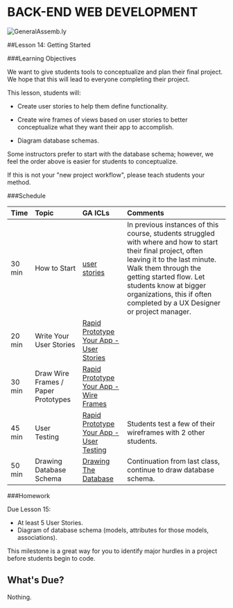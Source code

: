 BACK-END WEB DEVELOPMENT
============================

![GeneralAssemb.ly](https://github.com/generalassembly/ga-ruby-on-rails-for-devs/raw/master/images/ga.png "GeneralAssemb.ly")


##Lesson 14: Getting Started



###Learning Objectives

We want to give students tools to conceptualize and plan their final project. We hope that this will lead to everyone completing their project.

This lesson, students will:

*	Create user stories to help them define functionality.

*	Create wire frames of views based on user stories to better conceptualize what they want their app to accomplish.

*	Diagram database schemas.

Some instructors prefer to start with the database schema; however, we feel the order above is easier for students to conceptualize.

If this is not your "new project workflow", please teach students your method.
 

###Schedule

| Time        | Topic| GA ICLs| Comments |
| ------------- |:-------------|:-------------------|:-------------------|
| 30 min | How to Start | [user stories](instr_code_demo_notes.md) | In previous instances of this course, students struggled with where and how to start their final project, often leaving it to the last minute. Walk them through the getting started flow. Let students know at bigger organizations, this if often completed by a UX Designer or project manager.| 
| 20 min | Write Your User Stories | [Rapid Prototype Your App - User Stories](instr_exercise_notes.md) |  | 
| 30 min | Draw Wire Frames / Paper Prototypes | [Rapid Prototype Your App - Wire Frames](instr_exercise_notes.md)|  | 
| 45 min | User Testing | [Rapid Prototype Your App - User Testing](instr_exercise_notes.md) | Students test a few of their wireframes with 2 other students. | 
| 50 min | Drawing Database Schema | [Drawing The Database](instr_exercise_notes.md) | Continuation from last class, continue to draw database schema. | 



###Homework

Due Lesson 15:

*	At least 5 User Stories.
*	Diagram of database schema (models, attributes for those models, associations).

This milestone is a great way for you to identify major hurdles in a project before students begin to code. 


What's Due? 
-----------

Nothing.

